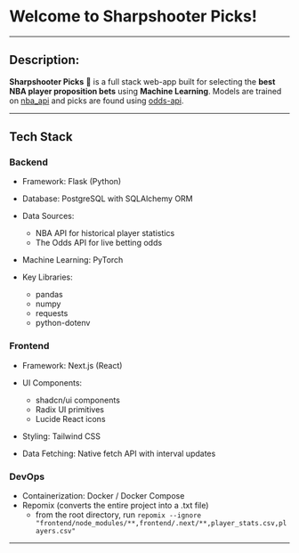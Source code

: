 # Welcome to Sharpshooter Picks! 
<hr>

## Description:
**Sharpshooter Picks** 🏀 is a full stack web-app built for selecting the **best NBA player proposition bets** using **Machine Learning**.
Models are trained on [nba_api](https://github.com/swar/nba_api)  and picks are found using [odds-api](https://the-odds-api.com/).


<hr>

## Tech Stack
### Backend

- Framework: Flask (Python)
- Database: PostgreSQL with SQLAlchemy ORM
- Data Sources:
  - NBA API for historical player statistics
  - The Odds API for live betting odds


- Machine Learning: PyTorch

- Key Libraries:
  - pandas
  - numpy
  - requests
  - python-dotenv



### Frontend

- Framework: Next.js (React)
- UI Components:
  - shadcn/ui components
  - Radix UI primitives
  - Lucide React icons


- Styling: Tailwind CSS
- Data Fetching: Native fetch API with interval updates

### DevOps

- Containerization: Docker / Docker Compose
- Repomix (converts the entire project into a .txt file)
    - from the root directory, run ```repomix --ignore "frontend/node_modules/**,frontend/.next/**,player_stats.csv,players.csv"```

<hr>



